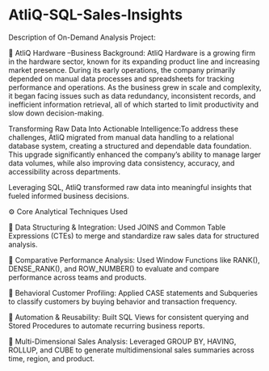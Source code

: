 # AtliQ-SQL-Sales-Insights
 Description of On-Demand Analysis Project:

🏢 AtliQ Hardware –Business Background:
AtliQ Hardware is a growing firm in the hardware sector, known for its expanding product line and increasing market presence. During its early operations, the company primarily depended on manual data processes and spreadsheets for tracking performance and operations. As the business grew in scale and complexity, it began facing issues such as data redundancy, inconsistent records, and inefficient information retrieval, all of which started to limit productivity and slow down decision-making.

Transforming Raw Data Into Actionable Intelligence:To address these challenges, AtliQ migrated from manual data handling to a relational database system, creating a structured and dependable data foundation. This upgrade significantly enhanced the company’s ability to manage larger data volumes, while also improving data consistency, accuracy, and accessibility across departments.

Leveraging SQL, AtliQ transformed raw data into meaningful insights that fueled informed business decisions.

⚙️ Core Analytical Techniques Used

🧩 Data Structuring & Integration: Used JOINS and Common Table Expressions (CTEs) to merge and standardize raw sales data for structured analysis.

🧩 Comparative Performance Analysis: Used Window Functions like RANK(), DENSE_RANK(), and ROW_NUMBER() to evaluate and compare performance across teams and products.

🧩 Behavioral Customer Profiling: Applied CASE statements and Subqueries to classify customers by buying behavior and transaction frequency.

🧩 Automation & Reusability: Built SQL Views for consistent querying and Stored Procedures to automate recurring business reports.

🧩 Multi-Dimensional Sales Analysis: Leveraged GROUP BY, HAVING, ROLLUP, and CUBE to generate multidimensional sales summaries across time, region, and product.
